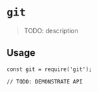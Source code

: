 # `git`

> TODO: description

## Usage

```
const git = require('git');

// TODO: DEMONSTRATE API
```
